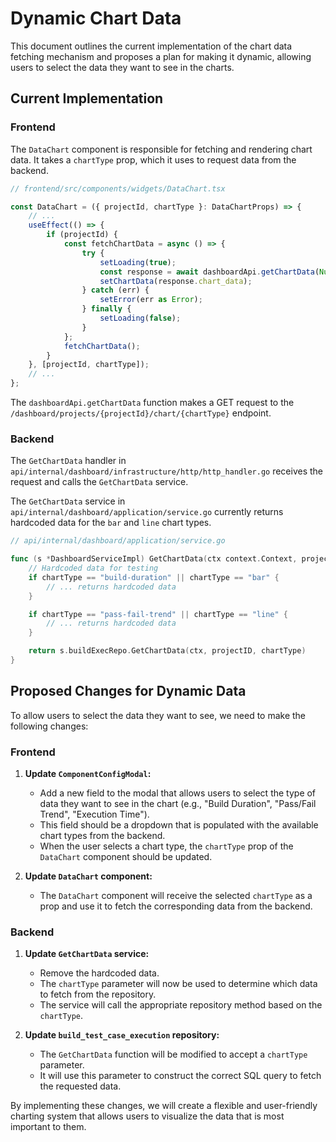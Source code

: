 # Dynamic Chart Data

This document outlines the current implementation of the chart data fetching mechanism and proposes a plan for making it dynamic, allowing users to select the data they want to see in the charts.

## Current Implementation

### Frontend

The `DataChart` component is responsible for fetching and rendering chart data. It takes a `chartType` prop, which it uses to request data from the backend.

```typescript
// frontend/src/components/widgets/DataChart.tsx

const DataChart = ({ projectId, chartType }: DataChartProps) => {
    // ...
    useEffect(() => {
        if (projectId) {
            const fetchChartData = async () => {
                try {
                    setLoading(true);
                    const response = await dashboardApi.getChartData(Number(projectId), chartType);
                    setChartData(response.chart_data);
                } catch (err) {
                    setError(err as Error);
                } finally {
                    setLoading(false);
                }
            };
            fetchChartData();
        }
    }, [projectId, chartType]);
    // ...
};
```

The `dashboardApi.getChartData` function makes a GET request to the `/dashboard/projects/{projectId}/chart/{chartType}` endpoint.

### Backend

The `GetChartData` handler in `api/internal/dashboard/infrastructure/http/http_handler.go` receives the request and calls the `GetChartData` service.

The `GetChartData` service in `api/internal/dashboard/application/service.go` currently returns hardcoded data for the `bar` and `line` chart types.

```go
// api/internal/dashboard/application/service.go

func (s *DashboardServiceImpl) GetChartData(ctx context.Context, projectID int64, chartType string) (*models.DataChartDTO, error) {
	// Hardcoded data for testing
	if chartType == "build-duration" || chartType == "bar" {
		// ... returns hardcoded data
	}

	if chartType == "pass-fail-trend" || chartType == "line" {
		// ... returns hardcoded data
	}

	return s.buildExecRepo.GetChartData(ctx, projectID, chartType)
}
```

## Proposed Changes for Dynamic Data

To allow users to select the data they want to see, we need to make the following changes:

### Frontend

1.  **Update `ComponentConfigModal`:**
    *   Add a new field to the modal that allows users to select the type of data they want to see in the chart (e.g., "Build Duration", "Pass/Fail Trend", "Execution Time").
    *   This field should be a dropdown that is populated with the available chart types from the backend.
    *   When the user selects a chart type, the `chartType` prop of the `DataChart` component should be updated.

2.  **Update `DataChart` component:**
    *   The `DataChart` component will receive the selected `chartType` as a prop and use it to fetch the corresponding data from the backend.

### Backend

1.  **Update `GetChartData` service:**
    *   Remove the hardcoded data.
    *   The `chartType` parameter will now be used to determine which data to fetch from the repository.
    *   The service will call the appropriate repository method based on the `chartType`.

2.  **Update `build_test_case_execution` repository:**
    *   The `GetChartData` function will be modified to accept a `chartType` parameter.
    *   It will use this parameter to construct the correct SQL query to fetch the requested data.

By implementing these changes, we will create a flexible and user-friendly charting system that allows users to visualize the data that is most important to them.
